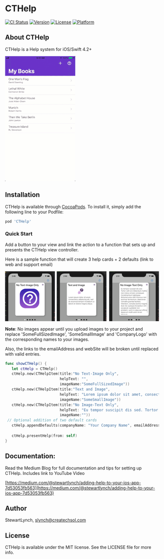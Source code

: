 # CTHelp

[![CI Status](https://img.shields.io/travis/StewartLynch/CTHelp.svg?style=flat)](https://travis-ci.org/StewartLynch/CTHelp)
[![Version](https://img.shields.io/cocoapods/v/CTHelp.svg?style=flat)](https://cocoapods.org/pods/CTHelp)
[![License](https://img.shields.io/cocoapods/l/CTHelp.svg?style=flat)](https://cocoapods.org/pods/CTHelp)
[![Platform](https://img.shields.io/cocoapods/p/CTHelp.svg?style=flat)](https://cocoapods.org/pods/CTHelp)

## About CTHelp

CTHelp is a Help system for iOS/Swift 4.2+

![SampleScreen](SampleScreen.gif)

## Installation

CTHelp is available through [CocoaPods](https://cocoapods.org). To install
it, simply add the following line to your Podfile:

```ruby
pod 'CTHelp'
```

### Quick Start

Add a button to your view and link the action to a function that sets up and presents the CTHelp view controller.

Here is a sample function that will create 3 help cards + 2 defaults (link to web and support email)

![helpScreens](helpScreens.png)

**Note**: No images appear until you upload images to your project and replace 'SomeFullSizedImage', 'SomeSmallImage' and 'CompanyLogo' with the corresponding names to your images.

Also, the links to the emailAddress and webSite will be broken until replaced  with valid entries.

```swift
func showCTHelp() {
   let ctHelp = CTHelp()
   ctHelp.new(CTHelpItem(title:"No Text-Image Only",
                         helpText: "",
                         imageName:"SomeFullSizedImage"))
   ctHelp.new(CTHelpItem(title:"Text and Image",
                         helpText: "Lorem ipsum dolor sit amet, consectetur adipiscing elit,
                         imageName:"SomeSmallImage"))
   ctHelp.new(CTHelpItem(title:"No Image-Text Only",
                         helpText: "Eu tempor suscipit dis sed. Tortor velit orci bibendum mattis non metus ornare consequat. Condimentum habitasse dictumst eros nibh rhoncus non pulvinar fermentum. Maecenas convallis gravida facilisis. Interdum, conubia lacinia magnis duis nec quisque.Excepteur sint occaecat cupidatat non proident, sunt in culpa qui officia deserunt mollit anim id est laborum.",
                         imageName:""))
 // Optional addition of two default cards
   ctHelp.appendDefaults(companyName: "Your Company Name", emailAddress: "yourContactEmail@somewhere.com", data: nil, webSite: "https://www.yourWebsite.com", companyImageName: "CompanyLogo")

   ctHelp.presentHelp(from: self)
}
```



## Documentation:

Read the Medium Blog for full documentation and tips for setting up CTHelp.  Includes link to YouTube Video

[https://medium.com/@stewartlynch/adding-help-to-your-ios-app-7d53053fb563](https://medium.com/@stewartlynch/adding-help-to-your-ios-app-7d53053fb563)

## Author

StewartLynch, slynch@createchsol.com

## License

CTHelp is available under the MIT license. See the LICENSE file for more info.
